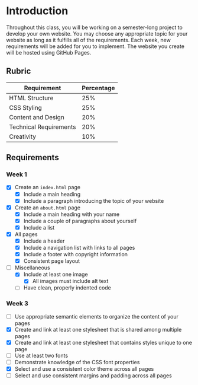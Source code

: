 # Introduction

Throughout this class, you will be working on a semester-long project to develop your own website. You may choose any appropriate topic for your website as long as it fulfills all of the requirements. Each week, new requirements will be added for you to implement. The website you create will be hosted using GitHub Pages. 

## Rubric

| Requirement            | Percentage |
| ---------------------- | ---------- |
| HTML Structure         | 25%        |
| CSS Styling            | 25%        |
| Content and Design     | 20%        |
| Technical Requirements | 20%        |
| Creativity             | 10%        |

## Requirements

### Week 1

* [x] Create an `index.html` page
    * [x] Include a main heading
    * [x] Include a paragraph introducing the topic of your website
* [x] Create an `about.html` page
    * [x] Include a main heading with your name
    * [x] Include a couple of paragraphs about yourself
    * [x] Include a list
* [x] All pages
    * [x] Include a header
    * [x] Include a navigation list with links to all pages
    * [x] Include a footer with copyright information
    * [x] Consistent page layout
* [ ] Miscellaneous
    * [x] Include at least one image
        * [x] All images must include alt text
    * [ ] Have clean, properly indented code

### Week 3

* [ ] Use appropriate semantic elements to organize the content of your pages
* [x] Create and link at least one stylesheet that is shared among multiple pages
* [x] Create and link at least one stylesheet that contains styles unique to one page
* [ ] Use at least two fonts
* [ ] Demonstrate knowledge of the CSS font properties
* [x] Select and use a consistent color theme across all pages
* [ ] Select and use consistent margins and padding across all pages
